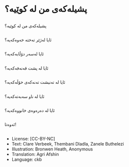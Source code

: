 # پشیلەكەی من لە كوێیە؟

##
پشیلەكەی من لە كوێیە؟

##
ئایا لەژێر تەختە خەوەكەیە؟

##
ئایا لەسەر دۆڵابەكەیە؟

##
ئایا لە پشت قەنەفەكەیە؟

##
ئایا لە تەنیشت تەنەكەی خۆڵەكەیە؟

##
ئایا لە ناو سەبەتەكەیە؟

##
ئایا لە دەرەوەی خانووەكەیە؟

##
ئەوەتا!

##
* License: [CC-BY-NC]
* Text: Clare Verbeek, Thembani Dladla, Zanele Buthelezi
* Illustration: Bronwen Heath, Anonymous
* Translation: Agri Afshin
* Language: ckb
